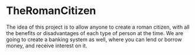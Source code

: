 # TheRomanCitizen
The idea of this project is to allow anyone to create a roman citizen, with all the benefits or disadvantages of each type of person at the time.  We are going to create a banking system as well, where you can lend or borrow money, and receive interest on it.
